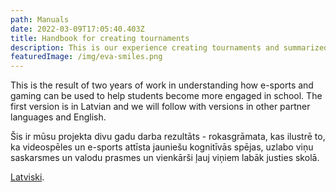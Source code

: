 ```yaml
---
path: Manuals
date: 2022-03-09T17:05:40.403Z
title: Handbook for creating tournaments
description: This is our experience creating tournaments and summarized in a handbook.
featuredImage: /img/eva-smiles.png
---
```

This is the result of two years of work in understanding how e-sports and gaming can be used to help students become more engaged in school. The first version is in Latvian and we will follow with versions in other partner languages and English.

Šis ir mūsu projekta divu gadu darba rezultāts - rokasgrāmata, kas ilustrē to, ka videospēles un e-sports attīsta jauniešu kognitīvās spējas, uzlabo viņu saskarsmes un valodu prasmes un vienkārši ļauj viņiem labāk justies skolā.

[Latviski](https://1drv.ms/b/s!AjVfV3YqCrTVg90tb9rDEHdxz9u2Zw?e=IXCJCO).